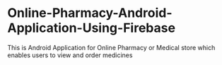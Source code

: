 # Online-Pharmacy-Android-Application-Using-Firebase
This is Android Application for Online Pharmacy or Medical store which enables users to view and order medicines 

